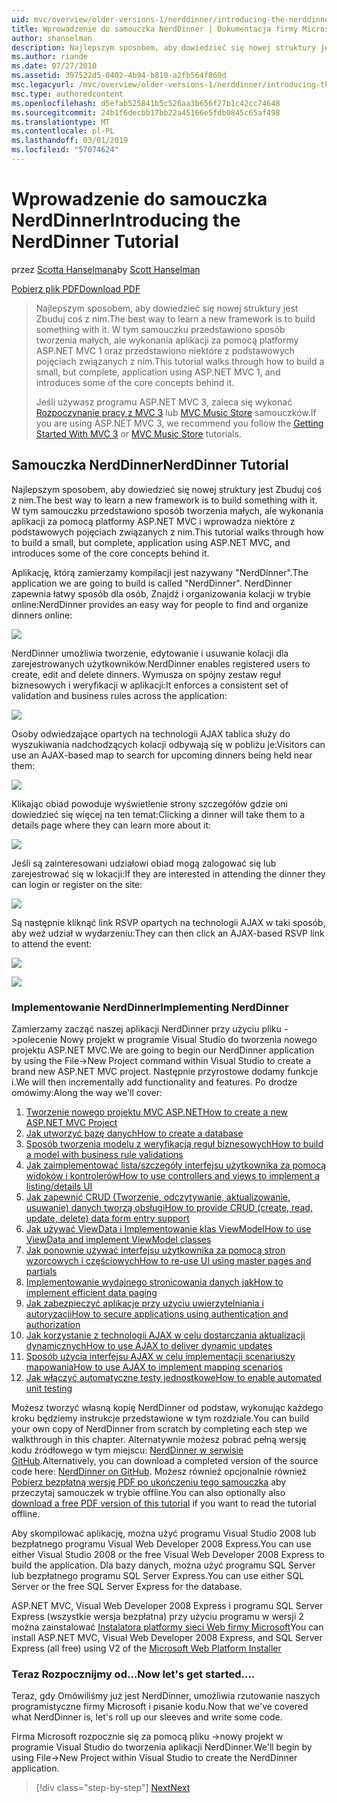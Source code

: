 ```yaml
---
uid: mvc/overview/older-versions-1/nerddinner/introducing-the-nerddinner-tutorial
title: Wprowadzenie do samouczka NerdDinner | Dokumentacja firmy Microsoft
author: shanselman
description: Najlepszym sposobem, aby dowiedzieć się nowej struktury jest Zbuduj coś z nim. Ten samouczek zawiera szczegółowe instrukcje dotyczące tworzenia aplikacji mały, ale pełny, za pomocą ASP.NE...
ms.author: riande
ms.date: 07/27/2010
ms.assetid: 397522d5-0402-4b94-b810-a2fb564f869d
msc.legacyurl: /mvc/overview/older-versions-1/nerddinner/introducing-the-nerddinner-tutorial
msc.type: authoredcontent
ms.openlocfilehash: d5efab525841b5c526aa3b656f27b1c42cc74648
ms.sourcegitcommit: 24b1f6decbb17bb22a45166e5fdb0845c65af498
ms.translationtype: MT
ms.contentlocale: pl-PL
ms.lasthandoff: 03/01/2019
ms.locfileid: "57074624"
---
```

<a name="introducing-the-nerddinner-tutorial"></a><span data-ttu-id="3a011-104">Wprowadzenie do samouczka NerdDinner</span><span class="sxs-lookup"><span data-stu-id="3a011-104">Introducing the NerdDinner Tutorial</span></span>
====================
<span data-ttu-id="3a011-105">przez [Scotta Hanselmana](https://github.com/shanselman)</span><span class="sxs-lookup"><span data-stu-id="3a011-105">by [Scott Hanselman](https://github.com/shanselman)</span></span>

[<span data-ttu-id="3a011-106">Pobierz plik PDF</span><span class="sxs-lookup"><span data-stu-id="3a011-106">Download PDF</span></span>](http://aspnetmvcbook.s3.amazonaws.com/aspnetmvc-nerdinner_v1.pdf)

> <span data-ttu-id="3a011-107">Najlepszym sposobem, aby dowiedzieć się nowej struktury jest Zbuduj coś z nim.</span><span class="sxs-lookup"><span data-stu-id="3a011-107">The best way to learn a new framework is to build something with it.</span></span> <span data-ttu-id="3a011-108">W tym samouczku przedstawiono sposób tworzenia małych, ale wykonania aplikacji za pomocą platformy ASP.NET MVC 1 oraz przedstawiono niektóre z podstawowych pojęciach związanych z nim.</span><span class="sxs-lookup"><span data-stu-id="3a011-108">This tutorial walks through how to build a small, but complete, application using ASP.NET MVC 1, and introduces some of the core concepts behind it.</span></span>
> 
> <span data-ttu-id="3a011-109">Jeśli używasz programu ASP.NET MVC 3, zaleca się wykonać [Rozpoczynanie pracy z MVC 3](../../older-versions/getting-started-with-aspnet-mvc3/cs/intro-to-aspnet-mvc-3.md) lub [MVC Music Store](../../older-versions/mvc-music-store/mvc-music-store-part-1.md) samouczków.</span><span class="sxs-lookup"><span data-stu-id="3a011-109">If you are using ASP.NET MVC 3, we recommend you follow the [Getting Started With MVC 3](../../older-versions/getting-started-with-aspnet-mvc3/cs/intro-to-aspnet-mvc-3.md) or [MVC Music Store](../../older-versions/mvc-music-store/mvc-music-store-part-1.md) tutorials.</span></span>


## <a name="nerddinner-tutorial"></a><span data-ttu-id="3a011-110">Samouczka NerdDinner</span><span class="sxs-lookup"><span data-stu-id="3a011-110">NerdDinner Tutorial</span></span>

<span data-ttu-id="3a011-111">Najlepszym sposobem, aby dowiedzieć się nowej struktury jest Zbuduj coś z nim.</span><span class="sxs-lookup"><span data-stu-id="3a011-111">The best way to learn a new framework is to build something with it.</span></span> <span data-ttu-id="3a011-112">W tym samouczku przedstawiono sposób tworzenia małych, ale wykonania aplikacji za pomocą platformy ASP.NET MVC i wprowadza niektóre z podstawowych pojęciach związanych z nim.</span><span class="sxs-lookup"><span data-stu-id="3a011-112">This tutorial walks through how to build a small, but complete, application using ASP.NET MVC, and introduces some of the core concepts behind it.</span></span>

<span data-ttu-id="3a011-113">Aplikację, którą zamierzamy kompilacji jest nazywany "NerdDinner".</span><span class="sxs-lookup"><span data-stu-id="3a011-113">The application we are going to build is called "NerdDinner".</span></span> <span data-ttu-id="3a011-114">NerdDinner zapewnia łatwy sposób dla osób, Znajdź i organizowania kolacji w trybie online:</span><span class="sxs-lookup"><span data-stu-id="3a011-114">NerdDinner provides an easy way for people to find and organize dinners online:</span></span>

![](introducing-the-nerddinner-tutorial/_static/image1.png)

<span data-ttu-id="3a011-115">NerdDinner umożliwia tworzenie, edytowanie i usuwanie kolacji dla zarejestrowanych użytkowników.</span><span class="sxs-lookup"><span data-stu-id="3a011-115">NerdDinner enables registered users to create, edit and delete dinners.</span></span> <span data-ttu-id="3a011-116">Wymusza on spójny zestaw reguł biznesowych i weryfikacji w aplikacji:</span><span class="sxs-lookup"><span data-stu-id="3a011-116">It enforces a consistent set of validation and business rules across the application:</span></span>

![](introducing-the-nerddinner-tutorial/_static/image2.png)

<span data-ttu-id="3a011-117">Osoby odwiedzające opartych na technologii AJAX tablica służy do wyszukiwania nadchodzących kolacji odbywają się w pobliżu je:</span><span class="sxs-lookup"><span data-stu-id="3a011-117">Visitors can use an AJAX-based map to search for upcoming dinners being held near them:</span></span>

![](introducing-the-nerddinner-tutorial/_static/image3.png)

<span data-ttu-id="3a011-118">Klikając obiad powoduje wyświetlenie strony szczegółów gdzie oni dowiedzieć się więcej na ten temat:</span><span class="sxs-lookup"><span data-stu-id="3a011-118">Clicking a dinner will take them to a details page where they can learn more about it:</span></span>

![](introducing-the-nerddinner-tutorial/_static/image4.png)

<span data-ttu-id="3a011-119">Jeśli są zainteresowani udziałowi obiad mogą zalogować się lub zarejestrować się w lokacji:</span><span class="sxs-lookup"><span data-stu-id="3a011-119">If they are interested in attending the dinner they can login or register on the site:</span></span>

![](introducing-the-nerddinner-tutorial/_static/image5.png)

<span data-ttu-id="3a011-120">Są następnie kliknąć link RSVP opartych na technologii AJAX w taki sposób, aby weź udział w wydarzeniu:</span><span class="sxs-lookup"><span data-stu-id="3a011-120">They can then click an AJAX-based RSVP link to attend the event:</span></span>

![](introducing-the-nerddinner-tutorial/_static/image6.png)

![](introducing-the-nerddinner-tutorial/_static/image7.png)

### <a name="implementing-nerddinner"></a><span data-ttu-id="3a011-121">Implementowanie NerdDinner</span><span class="sxs-lookup"><span data-stu-id="3a011-121">Implementing NerdDinner</span></span>

<span data-ttu-id="3a011-122">Zamierzamy zacząć naszej aplikacji NerdDinner przy użyciu pliku -&gt;polecenie Nowy projekt w programie Visual Studio do tworzenia nowego projektu ASP.NET MVC.</span><span class="sxs-lookup"><span data-stu-id="3a011-122">We are going to begin our NerdDinner application by using the File-&gt;New Project command within Visual Studio to create a brand new ASP.NET MVC project.</span></span> <span data-ttu-id="3a011-123">Następnie przyrostowe dodamy funkcje i.</span><span class="sxs-lookup"><span data-stu-id="3a011-123">We will then incrementally add functionality and features.</span></span> <span data-ttu-id="3a011-124">Po drodze omówimy:</span><span class="sxs-lookup"><span data-stu-id="3a011-124">Along the way we'll cover:</span></span>

1. [<span data-ttu-id="3a011-125">Tworzenie nowego projektu MVC ASP.NET</span><span class="sxs-lookup"><span data-stu-id="3a011-125">How to create a new ASP.NET MVC Project</span></span>](# "Utwórz nowy projekt ASP.NET MVC")
2. [<span data-ttu-id="3a011-126">Jak utworzyć bazę danych</span><span class="sxs-lookup"><span data-stu-id="3a011-126">How to create a database</span></span>](# "tworzenie bazy danych")
3. [<span data-ttu-id="3a011-127">Sposób tworzenia modelu z weryfikacją reguł biznesowych</span><span class="sxs-lookup"><span data-stu-id="3a011-127">How to build a model with business rule validations</span></span>](# "Budowanie modelu z weryfikacją reguł biznesowych")
4. [<span data-ttu-id="3a011-128">Jak zaimplementować lista/szczegóły interfejsu użytkownika za pomocą widoków i kontrolerów</span><span class="sxs-lookup"><span data-stu-id="3a011-128">How to use controllers and views to implement a listing/details UI</span></span>](# "używać kontrolery i widoki, do zaimplementowania interfejsu użytkownika lista/szczegóły")
5. <span data-ttu-id="3a011-129">[Jak zapewnić CRUD (Tworzenie, odczytywanie, aktualizowanie, usuwanie) danych tworzą obsługi](# "obsługuje wpis formularza danych zapewniają CRUD (tworzenia, odczytu, Update, Delete)")</span><span class="sxs-lookup"><span data-stu-id="3a011-129">[How to provide CRUD (create, read, update, delete) data form entry support](# "Provide CRUD (Create, Read, Update, Delete) Data Form Entry Support")</span></span>
6. [<span data-ttu-id="3a011-130">Jak używać ViewData i Implementowanie klas ViewModel</span><span class="sxs-lookup"><span data-stu-id="3a011-130">How to use ViewData and implement ViewModel classes</span></span>](# "korzystać z podejścia ViewData i Implementowanie klas ViewModel")
7. [<span data-ttu-id="3a011-131">Jak ponownie używać interfejsu użytkownika za pomocą stron wzorcowych i częściowych</span><span class="sxs-lookup"><span data-stu-id="3a011-131">How to re-use UI using master pages and partials</span></span>](# "ponowne używanie interfejsu użytkownika za pomocą stron wzorcowych i częściowych")
8. [<span data-ttu-id="3a011-132">Implementowanie wydajnego stronicowania danych jak</span><span class="sxs-lookup"><span data-stu-id="3a011-132">How to implement efficient data paging</span></span>](# "zaimplementować wydajne danych stronicowania")
9. [<span data-ttu-id="3a011-133">Jak zabezpieczyć aplikacje przy użyciu uwierzytelniania i autoryzacji</span><span class="sxs-lookup"><span data-stu-id="3a011-133">How to secure applications using authentication and authorization</span></span>](# "bezpieczne aplikacje przy użyciu uwierzytelniania i autoryzacji")
10. [<span data-ttu-id="3a011-134">Jak korzystanie z technologii AJAX w celu dostarczania aktualizacji dynamicznych</span><span class="sxs-lookup"><span data-stu-id="3a011-134">How to use AJAX to deliver dynamic updates</span></span>](# "Użyj AJAX do dostarczania aktualizacji dynamicznych")
11. [<span data-ttu-id="3a011-135">Sposób użycia interfejsu AJAX w celu implementacji scenariuszy mapowania</span><span class="sxs-lookup"><span data-stu-id="3a011-135">How to use AJAX to implement mapping scenarios</span></span>](# "Użyj AJAX do implementacji scenariuszy mapowania")
12. [<span data-ttu-id="3a011-136">Jak włączyć automatyczne testy jednostkowe</span><span class="sxs-lookup"><span data-stu-id="3a011-136">How to enable automated unit testing</span></span>](# "Włącz zautomatyzowane testy jednostkowe")

<span data-ttu-id="3a011-137">Możesz tworzyć własną kopię NerdDinner od podstaw, wykonując każdego kroku będziemy instrukcje przedstawione w tym rozdziale.</span><span class="sxs-lookup"><span data-stu-id="3a011-137">You can build your own copy of NerdDinner from scratch by completing each step we walkthrough in this chapter.</span></span> <span data-ttu-id="3a011-138">Alternatywnie możesz pobrać pełną wersję kodu źródłowego w tym miejscu: [NerdDinner w serwisie GitHub](https://github.com/AspNetMVPSamples/NerdDinner).</span><span class="sxs-lookup"><span data-stu-id="3a011-138">Alternatively, you can download a completed version of the source code here: [NerdDinner on GitHub](https://github.com/AspNetMVPSamples/NerdDinner).</span></span> <span data-ttu-id="3a011-139">Możesz również opcjonalnie również [Pobierz bezpłatną wersję PDF po ukończeniu tego samouczka](http://aspnetmvcbook.s3.amazonaws.com/aspnetmvc-nerdinner_v1.pdf) aby przeczytaj samouczek w trybie offline.</span><span class="sxs-lookup"><span data-stu-id="3a011-139">You can also optionally also [download a free PDF version of this tutorial](http://aspnetmvcbook.s3.amazonaws.com/aspnetmvc-nerdinner_v1.pdf) if you want to read the tutorial offline.</span></span>

<span data-ttu-id="3a011-140">Aby skompilować aplikację, można użyć programu Visual Studio 2008 lub bezpłatnego programu Visual Web Developer 2008 Express.</span><span class="sxs-lookup"><span data-stu-id="3a011-140">You can use either Visual Studio 2008 or the free Visual Web Developer 2008 Express to build the application.</span></span> <span data-ttu-id="3a011-141">Dla bazy danych, można użyć programu SQL Server lub bezpłatnego programu SQL Server Express.</span><span class="sxs-lookup"><span data-stu-id="3a011-141">You can use either SQL Server or the free SQL Server Express for the database.</span></span>

<span data-ttu-id="3a011-142">ASP.NET MVC, Visual Web Developer 2008 Express i programu SQL Server Express (wszystkie wersja bezpłatna) przy użyciu programu w wersji 2 można zainstalować [Instalatora platformy sieci Web firmy Microsoft](https://www.microsoft.com/web/downloads/platform.aspx)</span><span class="sxs-lookup"><span data-stu-id="3a011-142">You can install ASP.NET MVC, Visual Web Developer 2008 Express, and SQL Server Express (all free) using V2 of the [Microsoft Web Platform Installer](https://www.microsoft.com/web/downloads/platform.aspx)</span></span>

### <a name="now-lets-get-started"></a><span data-ttu-id="3a011-143">Teraz Rozpocznijmy od...</span><span class="sxs-lookup"><span data-stu-id="3a011-143">Now let's get started....</span></span>

<span data-ttu-id="3a011-144">Teraz, gdy Omówiliśmy już jest NerdDinner, umożliwia rzutowanie naszych programistyczne firmy Microsoft i pisanie kodu.</span><span class="sxs-lookup"><span data-stu-id="3a011-144">Now that we've covered what NerdDinner is, let's roll up our sleeves and write some code.</span></span>

<span data-ttu-id="3a011-145">Firma Microsoft rozpocznie się za pomocą pliku -&gt;nowy projekt w programie Visual Studio do tworzenia aplikacji NerdDinner.</span><span class="sxs-lookup"><span data-stu-id="3a011-145">We'll begin by using File-&gt;New Project within Visual Studio to create the NerdDinner application.</span></span>

> [!div class="step-by-step"]
> [<span data-ttu-id="3a011-146">Next</span><span class="sxs-lookup"><span data-stu-id="3a011-146">Next</span></span>](create-a-new-aspnet-mvc-project.md)
